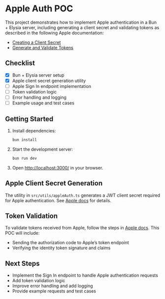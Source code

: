 
# Apple Auth POC

This project demonstrates how to implement Apple authentication in a Bun + Elysia server, including generating a client secret and validating tokens as described in the following Apple documentation:

- [Creating a Client Secret](https://developer.apple.com/documentation/accountorganizationaldatasharing/creating-a-client-secret)
- [Generate and Validate Tokens](https://developer.apple.com/documentation/signinwithapplerestapi/generate_and_validate_tokens)

## Checklist

- [x] Bun + Elysia server setup
- [x] Apple client secret generation utility
- [ ] Apple Sign In endpoint implementation
- [ ] Token validation logic
- [ ] Error handling and logging
- [ ] Example usage and test cases

## Getting Started

1. Install dependencies:
   ```bash
   bun install
   ```

2. Start the development server:
   ```bash
   bun run dev
   ```

3. Open [http://localhost:3000/](http://localhost:3000/) in your browser.

## Apple Client Secret Generation

The utility in `src/utils/appleAuth.ts` generates a JWT client secret required for Apple authentication. See [Apple docs](https://developer.apple.com/documentation/accountorganizationaldatasharing/creating-a-client-secret) for details.

## Token Validation

To validate tokens received from Apple, follow the steps in [Apple docs](https://developer.apple.com/documentation/signinwithapplerestapi/generate_and_validate_tokens). This POC will include:

- Sending the authorization code to Apple’s token endpoint
- Verifying the identity token signature and claims

## Next Steps

- Implement the Sign In endpoint to handle Apple authentication requests
- Add token validation logic
- Improve error handling and add logging
- Provide example requests and test cases